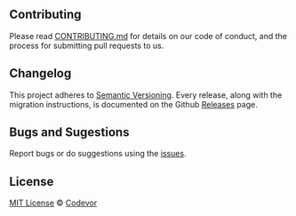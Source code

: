 ## Contributing

Please read [CONTRIBUTING.md](CONTRIBUTING.md) for details on our code of conduct, and the process for submitting pull requests to us.

## Changelog

This project adheres to [Semantic Versioning](https://semver.org/). Every release, along with the migration instructions, is documented on the Github [Releases](https://github.com/codevor/js-semaphore/releases) page.

## Bugs and Sugestions

Report bugs or do suggestions using the [issues](https://github.com/codevor/js-semaphore/issues).

## License

[MIT License](LICENSE) © [Codevor](https://github.com/codevor)

[license-badge]: https://img.shields.io/github/license/codevor/js-semaphore.svg
[license-url]: https://opensource.org/licenses/MIT
[coverage-badge]: https://coveralls.io/repos/github/codevor/js-semaphore/badge.svg?branch=master
[coverage-url]: https://coveralls.io/github/codevor/js-semaphore?branch=master
[travis-badge]: https://travis-ci.org/codevor/js-semaphore.svg?branch=master
[travis-url]: https://travis-ci.org/codevor/js-semaphore
[commitizen-badge]: https://img.shields.io/badge/commitizen-friendly-brightgreen.svg
[commitizen-url]: http://commitizen.github.io/cz-cli/
